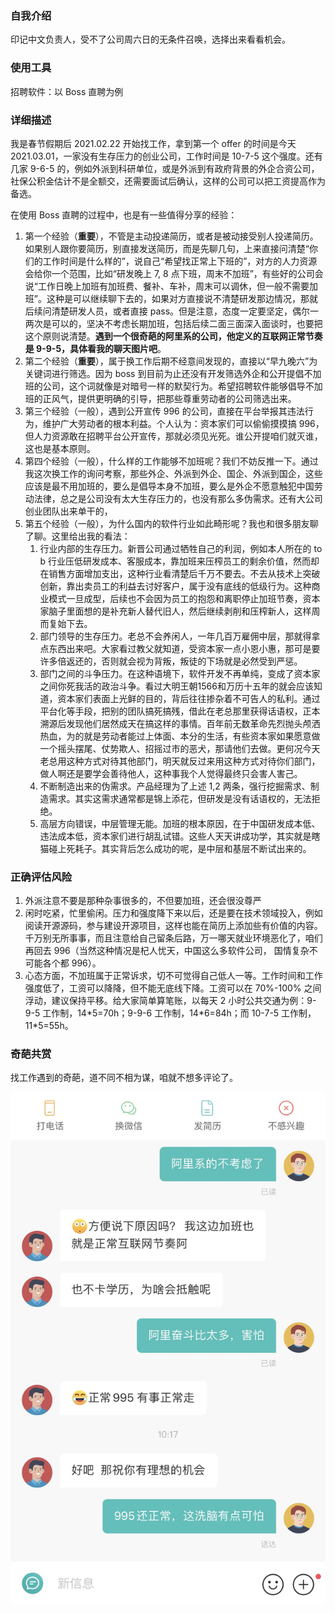 ### 自我介绍

印记中文负责人，受不了公司周六日的无条件召唤，选择出来看看机会。

### 使用工具

招聘软件：以 Boss 直聘为例

### 详细描述

我是春节假期后 2021.02.22 开始找工作，拿到第一个 offer 的时间是今天 2021.03.01，一家没有生存压力的创业公司，工作时间是 10-7-5 这个强度。还有几家 9-6-5 的，例如外派到科研单位，或是外派到有政府背景的外企合资公司，社保公积金估计不是全额交，还需要面试后确认，这样的公司可以把工资提高作为备选。

在使用 Boss 直聘的过程中，也是有一些值得分享的经验：

1. 第一个经验（**重要**），不管是主动投递简历，或者是被动接受别人投递简历。如果别人跟你要简历，别直接发送简历，而是先聊几句，上来直接问清楚“你们的工作时间是什么样的”，说自己“希望找正常上下班的”，对方的人力资源会给你一个范围，比如“研发晚上 7, 8 点下班，周末不加班”，有些好的公司会说“工作日晚上加班有加班费、餐补、车补，周末可以调休，但一般不需要加班”。这种是可以继续聊下去的，如果对方直接说不清楚研发那边情况，那就后续问清楚研发人员，或者直接 pass。但是注意，态度一定要坚定，偶尔一两次是可以的，坚决不考虑长期加班，包括后续二面三面深入面谈时，也要把这个原则说清楚。**遇到一个很奇葩的阿里系的公司，他定义的互联网正常节奏是 9-9-5，具体看我的聊天图片吧**。
2. 第二个经验（**重要**），属于换工作后期不经意间发现的，直接以“早九晚六”为关键词进行筛选。因为 boss 到目前为止还没有开发筛选外企和公开提倡不加班的公司，这个词就像是对暗号一样的默契行为。希望招聘软件能够倡导不加班的正风气，提供更明确的引导，把那些尊重劳动者的公司筛选出来。
3. 第三个经验（一般），遇到公开宣传 996 的公司，直接在平台举报其违法行为，维护广大劳动者的根本利益。个人认为：资本家们可以偷偷摸摸搞 996，但人力资源敢在招聘平台公开宣传，那就必须见光死。谁公开提咱们就灭谁，这也是基本原则。
4. 第四个经验（一般），什么样的工作能够不加班呢？我们不妨反推一下。通过我这次换工作的询问考察，那些外企、外派到外企、国企、外派到国企，这些应该是最不用加班的，要么是倡导本身不加班，要么是外企不愿意触犯中国劳动法律，总之是公司没有太大生存压力的，也没有那么多伪需求。还有大公司创业团队出来单干的，
5. 第五个经验（一般），为什么国内的软件行业如此畸形呢？我也和很多朋友聊了聊。这里给出我的看法：
    1. 行业内部的生存压力。新晋公司通过牺牲自己的利润，例如本人所在的 to b 行业压低研发成本、客服成本，靠加班来压榨员工的剩余价值，然而却在销售方面增加支出，这种行业看清楚后千万不要去。不去从技术上突破创新，靠出卖员工的利益去讨好客户，属于没有底线的低级行为。这种商业模式一旦成型，后续也不会因为员工的抱怨和离职停止加班节奏，资本家脑子里面想的是补充新人替代旧人，然后继续剥削和压榨新人，这样周而复始下去。
    1. 部门领导的生存压力。老总不会养闲人，一年几百万雇佣中层，那就得拿点东西出来吧。大家看过教父就知道，受资本家一点小恩小惠，那可是要许多倍返还的，否则就会视为背叛，叛徒的下场就是必然受到严惩。
    1. 部门之间的斗争压力。在这种语境下，软件开发不再单纯，变成了资本家之间你死我活的政治斗争。看过大明王朝1566和万历十五年的就会应该知道，资本家们表面上光鲜的目的，背后往往掺杂着不可告人的私利。通过平台化等手段，把别的团队搞死搞残，借此在老总那里获得话语权，正本溯源后发现他们居然成天在搞这样的事情。百年前无数革命先烈抛头颅洒热血，为的就是劳动者能过上体面、本分的生活，有些资本家如果愿意做一个摇头摆尾、仗势欺人、招摇过市的恶犬，那请他们去做。更何况今天老总用这种方式对待其他部门，明天就反过来用这种方式对待你们部门，做人啊还是要学会善待他人，这种事我个人觉得最终只会害人害己。
    1. 不断制造出来的伪需求。产品经理为了上述 1,2 两条，强行挖掘需求、制造需求。其实这需求通常都是锦上添花，但研发是没有话语权的，无法拒绝。
    1. 高层方向错误，中层管理无能。加班的根本原因，在于中国研发成本低、违法成本低，资本家们进行胡乱试错。这些人天天讲成功学，其实就是瞎猫碰上死耗子。其实背后怎么成功的呢，是中层和基层不断试出来的。

### 正确评估风险

1. 外派注意不要是那种杂事很多的，不但要加班，还会很没尊严
2. 闲时吃紧，忙里偷闲。压力和强度降下来以后，还是要在技术领域投入，例如阅读开源源码，参与建设开源项目，这样也能在简历上添加些有价值的内容。千万别无所事事，而且注意给自己留条后路，万一哪天就业环境恶化了，咱们再回去 996（当然这种情况是杞人忧天，中国这么多软件公司， 国情复杂不可能各个都 996）。
3. 心态方面，不加班属于正常诉求，切不可觉得自己低人一等。工作时间和工作强度低了，工资可以降降，但不能无底线下降。工资可以在 70%-100% 之间浮动，建议保持平移。给大家简单算笔账，以每天 2 小时公共交通为例：9-9-5 工作制，14\*5=70h；9-9-6 工作制，14\*6=84h；而 10-7-5 工作制，11\*5=55h。

### 奇葩共赏
找工作遇到的奇葩，道不同不相为谋，咱就不想多评论了。

![被成功洗脑的典型案例](./assets/images/dear-lizhihua__1.jpg)
